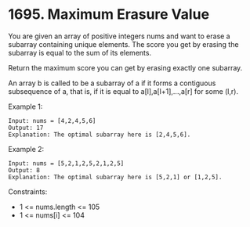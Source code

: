 # 1695. Maximum Erasure Value

You are given an array of positive integers nums and want to erase a subarray containing unique elements. The score you get by erasing the subarray is equal to the sum of its elements.

Return the maximum score you can get by erasing exactly one subarray.

An array b is called to be a subarray of a if it forms a contiguous subsequence of a, that is, if it is equal to a[l],a[l+1],...,a[r] for some (l,r).

Example 1:

```text
Input: nums = [4,2,4,5,6]
Output: 17
Explanation: The optimal subarray here is [2,4,5,6].
```

Example 2:

```text
Input: nums = [5,2,1,2,5,2,1,2,5]
Output: 8
Explanation: The optimal subarray here is [5,2,1] or [1,2,5].
```

Constraints:

- 1 <= nums.length <= 105
- 1 <= nums[i] <= 104
